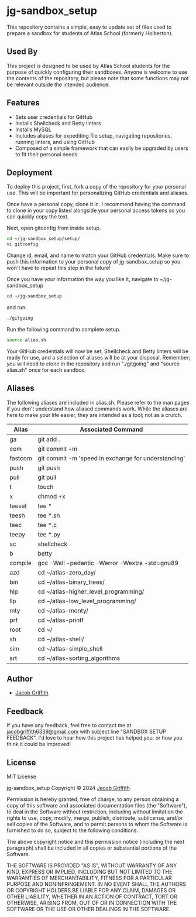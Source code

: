 
# jg-sandbox_setup

This repository contains a simple, easy to update set of files used to prepare a sandbox for students of Atlas School (formerly Holberton).


## Used By

This project is designed to be used by Atlas School students for the purpose of quickly configuring their sandboxes. Anyone is welcome to use the contents of the repository, but please note that some functions may not be relevant outside the intended audience.


## Features

- Sets user credentials for GitHub
- Installs Shellcheck and Betty linters
- Installs MySQL
- Includes aliases for expediting file setup, navigating repositories, running linters, and using GitHub
- Composed of a simple framework that can easily be upgraded by users to fit their personal needs
## Deployment

To deploy this project, first, fork a copy of the repository for your personal use. This will be important for personalizing GitHub credentials and aliases.

Once have a personal copy, clone it in. I recommend having the command to clone in your copy listed alongside your personal access tokens so you can quickly copy the text.

Next, open gitconfig from inside setup.
```bash
cd ~/jg-sandbox_setup/setup/
vi gitconfig
```
Change id, email, and name to match your GitHub credentials. Make sure to push this information to your personal copy of jg-sandbox_setup so you won't have to repeat this step in the future!

Once you have your information the way you like it, navigate to ~/jg-sandbox_setup
```bash
cd ~/jg-sandbox_setup
```

and run:
```bash
./gitgoing
```

Run the following command to complete setup.
```bash
source alias.sh
```
Your GitHub credentials will now be set, Shellcheck and Betty linters will be ready for use, and a selection of aliases will be at your disposal. Remember; you will need to clone in the repository and run "./gitgoing" and "source alias.sh" once for each sandbox.
## Aliases
The following aliases are included in alias.sh. Please refer to the man pages if you don't understand how aliased commands work. While the aliases are here to make your life easier, they are intended as a tool; not as a crutch.

|   Alias   | Associated Command |
| --------- | ------------------ |
|ga|git add .|
|com|git commit -m|
|fastcom|git commit -m 'speed in exchange for understanding'|
|push|git push|
|pull|git pull|
|t|touch|
|x|chmod +x|
|teeset|tee *|
|teesh|tee *.sh|
|teec|tee *.c|
|teepy|tee *.py|
|sc|shellcheck|
|b|betty|
|compile|gcc -Wall -pedantic -Werror -Wextra -std=gnu89|
|azd|cd ~/atlas-zero_day/|
|bin|cd ~/atlas-binary_trees/|
|hlp|cd ~/atlas-higher_level_programming/|
|llp|cd ~/atlas-low_level_programming/|
|mty|cd ~/atlas-monty/|
|prf|cd ~/atlas-printf|
|root|cd ~/|
|sh|cd ~/atlas-shell/|
|sim|cd ~/atlas-simple_shell|
|srt|cd ~/atlas-sorting_algorithms|

## Author

- [Jacob Griffith](https://www.github.com/JacobGriffith1)


## Feedback

If you have any feedback, feel free to contact me at jacobgriffith6339@gmail.com with subject line "SANDBOX SETUP FEEDBACK". I'd love to hear how this project has helped you, or how you think it could be improved!

## License

MIT License

jg-sandbox_setup Copyright © 2024 [Jacob Griffith](https://www.github.com/JacobGriffith1)

Permission is hereby granted, free of charge, to any person obtaining a copy of this software and associated documentation files (the "Software"), to deal in the Software without restriction, including without limitation the rights to use, copy, modify, merge, publish, distribute, sublicense, and/or sell copies of the Software, and to permit persons to whom the Software is furnished to do so, subject to the following conditions:

The above copyright notice and this permission notice (including the next paragraph) shall be included in all copies or substantial portions of the Software.

THE SOFTWARE IS PROVIDED "AS IS", WITHOUT WARRANTY OF ANY KIND, EXPRESS OR IMPLIED, INCLUDING BUT NOT LIMITED TO THE WARRANTIES OF MERCHANTABILITY, FITNESS FOR A PARTICULAR PURPOSE AND NONINFRINGEMENT. IN NO EVENT SHALL THE AUTHORS OR COPYRIGHT HOLDERS BE LIABLE FOR ANY CLAIM, DAMAGES OR OTHER LIABILITY, WHETHER IN AN ACTION OF CONTRACT, TORT OR OTHERWISE, ARISING FROM, OUT OF OR IN CONNECTION WITH THE SOFTWARE OR THE USE OR OTHER DEALINGS IN THE SOFTWARE.


